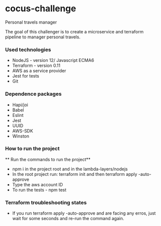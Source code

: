 # cocus-challenge
Personal travels manager

The goal of this challenger is to create a microservice and terraform pipeline to manager personal travels.

### Used technologies ###
* NodeJS - version 12/ Javascript ECMA6
* Terraform - version 0.11
* AWS as a service provider
* Jest for tests
* Git

### Dependence packages ###
* Hapi/joi
* Babel
* Eslint
* Jest
* UUID
* AWS-SDK
* Winston

### How to run the project ###
** Run the commands to run the project**
* npm i in the project root and in the lambda-layers/nodejs
* In the root project run: terraform init and then terraform apply -auto-approve
* Type the aws account ID
* To run the tests - npm test

### Terraform troubleshooting states ###
* If you run terraform apply -auto-approve and are facing any erros, just wait for some seconds and re-run the command again.